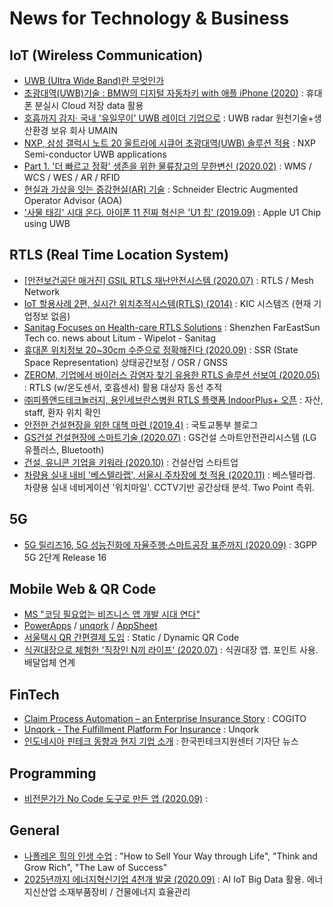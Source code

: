 # News for Technology & Business 


## IoT (Wireless Communication)
- [UWB (Ultra Wide Band)란 무엇인가](https://blog.naver.com/suresofttech/222020100797)
- [초광대역(UWB)기술 : BMW의 디지털 자동차키 with 애플 iPhone (2020)](https://blog.naver.com/kyoung1155/222025404704) : 휴대폰 분실시 Cloud 저장 data 활용
- [호흡까지 감지· 국내 '유일무이' UWB 레이더 기업으로](https://blog.naver.com/hellodd11/222044990869) : UWB radar 원천기술+생산환경 보유 회사 UMAIN
- [NXP, 삼성 갤럭시 노트 20 울트라에 시큐어 초광대역(UWB) 솔루션 적용](https://blog.naver.com/nxpkor/222058246791) : NXP Semi-conductor UWB applications 
- [Part 1. '더 빠르고 정확' 생존을 위한 물류창고의 무한변신 (2020.02)](http://www.klnews.co.kr/news/articleView.html?idxno=120798) : WMS / WCS / WES / AR / RFID
- [현실과 가상을 잇는 증강현실(AR) 기술](https://m.post.naver.com/viewer/postView.nhn?volumeNo=29140486&memberNo=3358147&vType=VERTICAL) : Schneider Electric Augmented Operator Advisor (AOA)
- ['사물 태깅' 시대 온다. 아이폰 11 진짜 혁신은 'U1 칩' (2019.09)](https://www.itworld.co.kr/news/131170) : Apple U1 Chip using UWB  

## RTLS (Real Time Location System) 
- [[안전보건공단 매거진] GSIL RTLS 재난안전시스템 (2020.07)](https://blog.naver.com/bohemtic/222033313267) : RTLS / Mesh Network
- [IoT 할용사례 2편, 실시간 위치추적시스템(RTLS) (2014)](https://blog.naver.com/kic_systems/220137332911) : KIC 시스템즈 (현재 기업정보 없음)
- [Sanitag Focuses on Health-care RTLS Solutions](http://www.fareastsun.com/News/news-0068.html) : Shenzhen FarEastSun Tech co. news about Litum - Wipelot - Sanitag
- [휴대폰 위치정보 20~30cm 수준으로 정확해진다 (2020.09)](https://n.news.naver.com/article/092/0002199817) : SSR (State Space Representation) 상태공간보정 / OSR / GNSS
- [ZEROM, 기업에서 바이러스 감염자 찾기 유용한 RTLS 솔루션 선보여 (2020.05)](http://www.hellot.net/new_hellot/magazine/magazine_read.html?code=203&sub=004&idx=52371) : RTLS (w/온도센서, 호흡센서) 활용 대상자 동선 추적
- [㈜피플앤드테크놀러지, 용인세브란스병원 RTLS 플랫폼 IndoorPlus+ 오픈](http://www.pntbiz.co.kr/index.php/2020/03/02/yonginseverancel_rtls_indoorplus/) : 자산, staff, 환자 위치 확인
- [안전한 건설현장을 위한 대책 마련 (2019.4)](https://blog.naver.com/mltmkr/221511037336) : 국토교통부 블로그
- [GS건설 건설현장에 스마트기술 (2020.07)](http://www.businesspost.co.kr/BP?command=article_view&num=189351) : GS건설 스마트안전관리시스템 (LG유플러스, Bluetooth)
- [건설, 유니콘 기업을 키워라 (2020.10)](http://m.dnews.co.kr/m_home/view.jsp?idxno=202010071530027630785) : 건설산업 스타트업
- [차량용 실내 내비 '베스텔라랩', 서울시 주차장에 첫 적용 (2020.11)](https://n.news.naver.com/article/030/0002913564) : 베스텔라랩. 차량용 실내 네비게이션 '워치마일'. CCTV기반 공간상태 분석. Two Point 측위.  

## 5G
- [5G 릴리즈16, 5G 성능진화에 자율주행·스마트공장 표준까지 (2020.09)](https://n.news.naver.com/article/030/0002901299) : 3GPP 5G 2단계 Release 16

## Mobile Web & QR Code
- [MS "코딩 필요없는 비즈니스 앱 개발 시대 연다"](https://n.news.naver.com/article/293/0000027493)
- [PowerApps](https://powerapps.microsoft.com/) / [unqork](https://www.unqork.com/no-code-software-platform-enterprise-apps-unqork) / [AppSheet](https://www.appsheet.com/)
- [서울택시 QR 간편결제 도입](https://newsis.com/view/?id=NISX20181023_0000450598&cID=10201&pID=10200) : Static / Dynamic QR Code
- [식권대장으로 체험한 '직장인 N끼 라이프' (2020.07)](https://zdnet.co.kr/view/?no=20200714175743) : 식권대장 앱. 포인트 사용. 배달업체 연계

## FinTech
- [Claim Process Automation – an Enterprise Insurance Story](https://youtu.be/dT0INU-fmI8) : COGITO
- [Unqork - The Fulfillment Platform For Insurance](https://youtu.be/pWbF6DAOhi4) : Unqork
- [인도네시아 핀테크 동향과 현지 기업 소개](https://blog.naver.com/koreafintech/221629207309) : 한국핀테크지원센터 기자단 뉴스

## Programming
- [비전문가가 No Code 도구로 만든 앱 (2020.09)](https://n.news.naver.com/article/092/0002200242) : 

## General
- [나폴레온 힐의 인생 수업](https://m.post.naver.com/viewer/postView.nhn?volumeNo=27929619&memberNo=29740882&vType=VERTICAL) : "How to Sell Your Way through Life", "Think and Grow Rich", "The Law of Success"
- [2025년까지 에너지혁신기업 4천개 발굴 (2020.09)](https://n.news.naver.com/article/092/0002200055) : AI IoT Big Data 활용. 에너지신산업 소재부품장비 / 건물에너지 효율관리  
   
